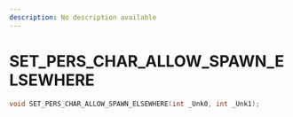 ```yaml
---
description: No description available 
---
```


# SET_PERS_CHAR_ALLOW_SPAWN_ELSEWHERE

```cpp
void SET_PERS_CHAR_ALLOW_SPAWN_ELSEWHERE(int _Unk0, int _Unk1);
```
